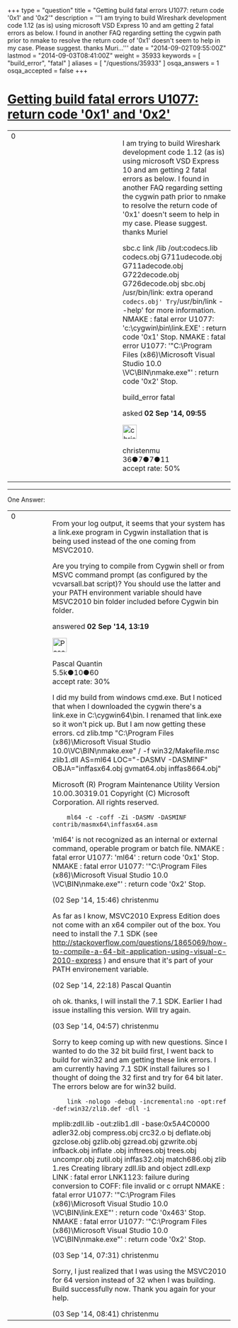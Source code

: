 +++
type = "question"
title = "Getting build fatal errors U1077: return code &#x27;0x1&#x27; and &#x27;0x2&#x27;"
description = '''I am trying to build Wireshark development code 1.12 (as is) using microsoft VSD Express 10 and am getting 2 fatal errors as below. I found in another FAQ regarding setting the cygwin path prior to nmake to resolve the return code of &#x27;0x1&#x27; doesn&#x27;t seem to help in my case. Please suggest. thanks Muri...'''
date = "2014-09-02T09:55:00Z"
lastmod = "2014-09-03T08:41:00Z"
weight = 35933
keywords = [ "build_error", "fatal" ]
aliases = [ "/questions/35933" ]
osqa_answers = 1
osqa_accepted = false
+++

<div class="headNormal">

# [Getting build fatal errors U1077: return code '0x1' and '0x2'](/questions/35933/getting-build-fatal-errors-u1077-return-code-0x1-and-0x2)

</div>

<div id="main-body">

<div id="askform">

<table id="question-table" style="width:100%;"><colgroup><col style="width: 50%" /><col style="width: 50%" /></colgroup><tbody><tr class="odd"><td style="width: 30px; vertical-align: top"><div class="vote-buttons"><span id="post-35933-upvote" class="ajax-command post-vote up" rel="nofollow" title="I like this post (click again to cancel)"> </span><div id="post-35933-score" class="post-score" title="current number of votes">0</div><span id="post-35933-downvote" class="ajax-command post-vote down" rel="nofollow" title="I dont like this post (click again to cancel)"> </span> <span id="favorite-mark" class="ajax-command favorite-mark" rel="nofollow" title="mark/unmark this question as favorite (click again to cancel)"> </span><div id="favorite-count" class="favorite-count"></div></div></td><td><div id="item-right"><div class="question-body"><p>I am trying to build Wireshark development code 1.12 (as is) using microsoft VSD Express 10 and am getting 2 fatal errors as below. I found in another FAQ regarding setting the cygwin path prior to nmake to resolve the return code of '0x1' doesn't seem to help in my case. Please suggest. thanks Muriel</p><p>sbc.c link /lib /out:codecs.lib codecs.obj G711udecode.obj G711adecode.obj G722decode.obj G726decode.obj sbc.obj /usr/bin/link: extra operand <code>codecs.obj' Try</code>/usr/bin/link --help' for more information. NMAKE : fatal error U1077: 'c:\cygwin\bin\link.EXE' : return code '0x1' Stop. NMAKE : fatal error U1077: '"C:\Program Files (x86)\Microsoft Visual Studio 10.0 \VC\BIN\nmake.exe"' : return code '0x2' Stop.</p></div><div id="question-tags" class="tags-container tags"><span class="post-tag tag-link-build_error" rel="tag" title="see questions tagged &#39;build_error&#39;">build_error</span> <span class="post-tag tag-link-fatal" rel="tag" title="see questions tagged &#39;fatal&#39;">fatal</span></div><div id="question-controls" class="post-controls"></div><div class="post-update-info-container"><div class="post-update-info post-update-info-user"><p>asked <strong>02 Sep '14, 09:55</strong></p><img src="https://secure.gravatar.com/avatar/fe7b8b8f82626427d3ae7d5428f2102d?s=32&amp;d=identicon&amp;r=g" class="gravatar" width="32" height="32" alt="christenmu&#39;s gravatar image" /><p><span>christenmu</span><br />
<span class="score" title="36 reputation points">36</span><span title="7 badges"><span class="badge1">●</span><span class="badgecount">7</span></span><span title="7 badges"><span class="silver">●</span><span class="badgecount">7</span></span><span title="11 badges"><span class="bronze">●</span><span class="badgecount">11</span></span><br />
<span class="accept_rate" title="Rate of the user&#39;s accepted answers">accept rate:</span> <span title="christenmu has one accepted answer">50%</span></p></div></div><div id="comments-container-35933" class="comments-container"></div><div id="comment-tools-35933" class="comment-tools"></div><div class="clear"></div><div id="comment-35933-form-container" class="comment-form-container"></div><div class="clear"></div></div></td></tr></tbody></table>

------------------------------------------------------------------------

<div class="tabBar">

<span id="sort-top"></span>

<div class="headQuestions">

One Answer:

</div>

</div>

<span id="35939"></span>

<div id="answer-container-35939" class="answer">

<table style="width:100%;"><colgroup><col style="width: 50%" /><col style="width: 50%" /></colgroup><tbody><tr class="odd"><td style="width: 30px; vertical-align: top"><div class="vote-buttons"><span id="post-35939-upvote" class="ajax-command post-vote up" rel="nofollow" title="I like this post (click again to cancel)"> </span><div id="post-35939-score" class="post-score" title="current number of votes">0</div><span id="post-35939-downvote" class="ajax-command post-vote down" rel="nofollow" title="I dont like this post (click again to cancel)"> </span></div></td><td><div class="item-right"><div class="answer-body"><p>From your log output, it seems that your system has a link.exe program in Cygwin installation that is being used instead of the one coming from MSVC2010.</p><p>Are you trying to compile from Cygwin shell or from MSVC command prompt (as configured by the vcvarsall.bat script)? You should use the latter and your PATH environment variable should have MSVC2010 bin folder included before Cygwin bin folder.</p></div><div class="answer-controls post-controls"></div><div class="post-update-info-container"><div class="post-update-info post-update-info-user"><p>answered <strong>02 Sep '14, 13:19</strong></p><img src="https://secure.gravatar.com/avatar/713f24fd877861260b71ecd455018625?s=32&amp;d=identicon&amp;r=g" class="gravatar" width="32" height="32" alt="Pascal%20Quantin&#39;s gravatar image" /><p><span>Pascal Quantin</span><br />
<span class="score" title="5544 reputation points"><span>5.5k</span></span><span title="10 badges"><span class="silver">●</span><span class="badgecount">10</span></span><span title="60 badges"><span class="bronze">●</span><span class="badgecount">60</span></span><br />
<span class="accept_rate" title="Rate of the user&#39;s accepted answers">accept rate:</span> <span title="Pascal Quantin has 92 accepted answers">30%</span></p></div></div><div id="comments-container-35939" class="comments-container"><span id="35941"></span><div id="comment-35941" class="comment"><div id="post-35941-score" class="comment-score"></div><div class="comment-text"><p>I did my build from windows cmd.exe. But I noticed that when I downloaded the cygwin there's a link.exe in C:\cygwin64\bin. I renamed that link.exe so it won't pick up. But I am now getting these errors. cd zlib.tmp "C:\Program Files (x86)\Microsoft Visual Studio 10.0\VC\BIN\nmake.exe" / -f win32/Makefile.msc zlib1.dll AS=ml64 LOC="-DASMV -DASMINF" OBJA="inffasx64.obj gvmat64.obj inffas8664.obj"</p><p>Microsoft (R) Program Maintenance Utility Version 10.00.30319.01 Copyright (C) Microsoft Corporation. All rights reserved.</p><pre><code>    ml64 -c -coff -Zi -DASMV -DASMINF contrib/masmx64\inffasx64.asm</code></pre><p>'ml64' is not recognized as an internal or external command, operable program or batch file. NMAKE : fatal error U1077: 'ml64' : return code '0x1' Stop. NMAKE : fatal error U1077: '"C:\Program Files (x86)\Microsoft Visual Studio 10.0 \VC\BIN\nmake.exe"' : return code '0x2' Stop.</p></div><div id="comment-35941-info" class="comment-info"><span class="comment-age">(02 Sep '14, 15:46)</span> <span class="comment-user userinfo">christenmu</span></div></div><span id="35945"></span><div id="comment-35945" class="comment"><div id="post-35945-score" class="comment-score"></div><div class="comment-text"><p>As far as I know, MSVC2010 Express Edition does not come with an x64 compiler out of the box. You need to install the 7.1 SDK (see <a href="http://stackoverflow.com/questions/1865069/how-to-compile-a-64-bit-application-using-visual-c-2010-express">http://stackoverflow.com/questions/1865069/how-to-compile-a-64-bit-application-using-visual-c-2010-express</a> ) and ensure that it's part of your PATH environement variable.</p></div><div id="comment-35945-info" class="comment-info"><span class="comment-age">(02 Sep '14, 22:18)</span> <span class="comment-user userinfo">Pascal Quantin</span></div></div><span id="35955"></span><div id="comment-35955" class="comment"><div id="post-35955-score" class="comment-score"></div><div class="comment-text"><p>oh ok. thanks, I will install the 7.1 SDK. Earlier I had issue installing this version. Will try again.</p></div><div id="comment-35955-info" class="comment-info"><span class="comment-age">(03 Sep '14, 04:57)</span> <span class="comment-user userinfo">christenmu</span></div></div><span id="35960"></span><div id="comment-35960" class="comment"><div id="post-35960-score" class="comment-score"></div><div class="comment-text"><p>Sorry to keep coming up with new questions. Since I wanted to do the 32 bit build first, I went back to build for win32 and am getting these link errors. I am currently having 7.1 SDK install failures so I thought of doing the 32 first and try for 64 bit later. The errors below are for win32 build.</p><pre><code>    link -nologo -debug -incremental:no -opt:ref -def:win32/zlib.def -dll -i</code></pre><p>mplib:zdll.lib -out:zlib1.dll -base:0x5A4C0000 adler32.obj compress.obj crc32.o bj deflate.obj gzclose.obj gzlib.obj gzread.obj gzwrite.obj infback.obj inflate .obj inftrees.obj trees.obj uncompr.obj zutil.obj inffas32.obj match686.obj zlib 1.res Creating library zdll.lib and object zdll.exp LINK : fatal error LNK1123: failure during conversion to COFF: file invalid or c orrupt NMAKE : fatal error U1077: '"C:\Program Files (x86)\Microsoft Visual Studio 10.0 \VC\BIN\link.EXE"' : return code '0x463' Stop. NMAKE : fatal error U1077: '"C:\Program Files (x86)\Microsoft Visual Studio 10.0 \VC\BIN\nmake.exe"' : return code '0x2' Stop.</p></div><div id="comment-35960-info" class="comment-info"><span class="comment-age">(03 Sep '14, 07:31)</span> <span class="comment-user userinfo">christenmu</span></div></div><span id="35963"></span><div id="comment-35963" class="comment"><div id="post-35963-score" class="comment-score"></div><div class="comment-text"><p>Sorry, I just realized that I was using the MSVC2010 for 64 version instead of 32 when I was building. Build successfully now. Thank you again for your help.</p></div><div id="comment-35963-info" class="comment-info"><span class="comment-age">(03 Sep '14, 08:41)</span> <span class="comment-user userinfo">christenmu</span></div></div></div><div id="comment-tools-35939" class="comment-tools"></div><div class="clear"></div><div id="comment-35939-form-container" class="comment-form-container"></div><div class="clear"></div></div></td></tr></tbody></table>

</div>

<div class="paginator-container-left">

</div>

</div>

</div>

